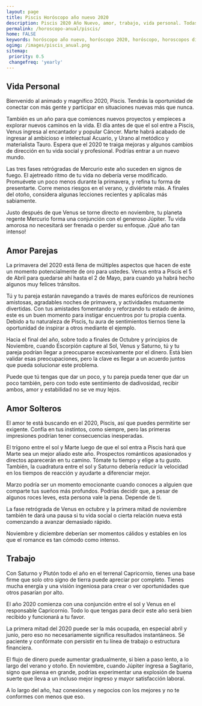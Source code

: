 ```yaml
---
layout: page
title: Piscis Horóscopo año nuevo 2020 
description: Piscis 2020 Año Nuevo, amor, trabajo, vida personal. Todas las predicciones para Piscis gratis. Disfruta este año nuevo.
permalink: /horoscopo-anual/piscis/
home: FALSE
keywords: horóscopo año nuevo, horóscopo 2020, horóscopo, horoscopos diarios gratis del dia de hoy, horóscopo diario gratis,horóscopo ano nuevo 2020, horóscopo esperanza gracia, horoscopo Piscis 2020, horoscop, horóscopos gratis, horoscopo Piscis, horoscopo Piscis 2020 gratis, Tarot, Astrologia, Zodíaco, Piscis, horoscopo gratis,tarot en femenino,videncia gratuita,horoscopos gratuitos,horóscopos, astrologia,videncia gratis
ogimg: /images/piscis_anual.png
sitemap:
 priority: 0.5
 changefreq: 'yearly'
---
```




## Vida Personal

Bienvenido al animado y magnífico 2020, Piscis. Tendrás la oportunidad de conectar con más gente y participar en situaciones nuevas más que nunca. 


También es un año para que comiences nuevos proyectos y empieces a explorar nuevos caminos en la vida. El día antes de que el sol entre a Piscis, Venus ingresa al encantador y popular Cáncer. Marte habrá acabado de ingresar al ambicioso e intelectual Acuario, y Urano al metódico y materialista Tauro. Espera que el 2020 te traiga mejoras y algunos cambios de dirección en tu vida social y profesional. Podrías entrar a un nuevo mundo.


Las tres fases retrógradas de Mercurio este año suceden en signos de fuego. El ajetreado ritmo de tu vida no debería verse modificado. Promuévete un poco menos durante la primavera, y refina tu forma de presentarte. Corre menos riesgos en el verano, y diviértete más. A finales del otoño, considera algunas lecciones recientes y aplícalas más sabiamente.


Justo después de que Venus se torne directo en noviembre, tu planeta regente Mercurio forma una conjunción con el generoso Júpiter. Tu vida amorosa no necesitará ser frenada o perder su enfoque. ¡Qué año tan intenso!


## Amor Parejas

La primavera del 2020 está llena de múltiples aspectos que hacen de este un momento potencialmente de oro para ustedes. Venus entra a Piscis el 5 de Abril para quedarse ahí hasta el 2 de Mayo, para cuando ya habrá hecho algunos muy felices tránsitos.


Tú y tu pareja estarán navegando a través de mares eufóricos de reuniones amistosas, agradables noches de primavera, y actividades mutuamente divertidas. Con tus amistades fomentando y reforzando tu estado de ánimo, este es un buen momento para instigar encuentros por tu propia cuenta. Debido a tu naturaleza de Piscis, tu aura de sentimientos tiernos tiene la oportunidad de inspirar a otros mediante el ejemplo.


Hacia el final del año, sobre todo a finales de Octubre y principios de Noviembre, cuando Escorpión capture al Sol, Venus y Saturno, tú y tu pareja podrían llegar a preocuparse excesivamente por el dinero. Está bien validar esas preocupaciones, pero la clave es llegar a un acuerdo juntos que pueda solucionar este problema.


Puede que tú tengas que dar un poco, y tu pareja pueda tener que dar un poco también, pero con todo este sentimiento de dadivosidad, recibir ambos, amor y estabilidad no se ve muy lejos.


## Amor Solteros

El amor te está buscando en el 2020, Piscis, así que puedes permitirte ser exigente. Confía en tus instintos, como siempre, pero las primeras impresiones podrían tener consecuencias inesperadas.


El trígono entre el sol y Marte luego de que el sol entra a Piscis hará que Marte sea un mejor aliado este año. Prospectos románticos apasionados y directos aparecerán en tu camino. Tómate tu tiempo y elige a tu gusto. También, la cuadratura entre el sol y Saturno debería reducir la velocidad en los tiempos de reacción y ayudarte a diferenciar mejor.


Marzo podría ser un momento emocionante cuando conoces a alguien que comparte tus sueños más profundos. Podrías decidir que, a pesar de algunos roces leves, esta persona vale la pena. Depende de ti.


La fase retrógrada de Venus en octubre y la primera mitad de noviembre también te dará una pausa si tu vida social o cierta relación nueva está comenzando a avanzar demasiado rápido. 


Noviembre y diciembre deberían ser momentos cálidos y estables en los que el romance es tan cómodo como intenso.

## Trabajo

Con Saturno y Plutón todo el año en el terrenal Capricornio, tienes una base firme que solo otro signo de tierra puede apreciar por completo. Tienes mucha energía y una visión ingeniosa para crear o ver oportunidades que otros pasarían por alto.


El año 2020 comienza con una conjunción entre el sol y Venus en el responsable Capricornio. Todo lo que tengas para decir este año será bien recibido y funcionará a tu favor.


La primera mitad del 2020 puede ser la más ocupada, en especial abril y junio, pero eso no necesariamente significa resultados instantáneos. Sé paciente y confórmate con persistir en tu línea de trabajo o estructura financiera.


El flujo de dinero puede aumentar gradualmente, si bien a paso lento, a lo largo del verano y otoño. En noviembre, cuando Júpiter ingresa a Sagitario, signo que piensa en grande, podrías experimentar una explosión de buena suerte que lleva a un incluso mejor ingreso y mayor satisfacción laboral.


A lo largo del año, haz conexiones y negocios con los mejores y no te conformes con menos que eso.
